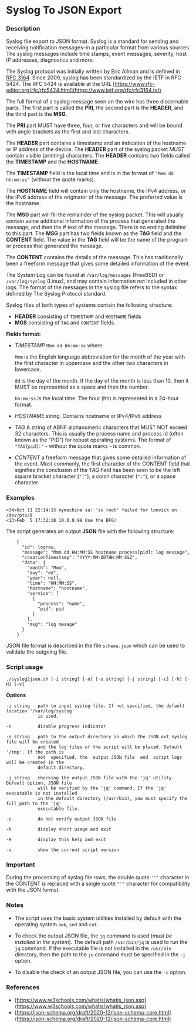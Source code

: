 # Syslog To JSON Export

### Description

Syslog file export to JSON format. Syslog is a standard for sending and receiving notification messages–in a particular format from various sources. The syslog messages include time stamps, event messages, severity, host IP addresses, diagnostics and more.

The Syslog protocol was initially written by Eric Allman and is defined in [RFC 3164](https://www.ietf.org/rfc/rfc3164.txt). Since 2009, syslog has been standardized by the IETF in RFC 5424. The RFC 5424 is available at the URL  [https://www.rfc-editor.org/rfc/rfc5424.html](https://www.ietf.org/rfc/rfc3164.txt)

The full format of a syslog message seen on the wire has three discernable parts. The first part is called the **PRI**, the second part is the **HEADER**, and the third part is the **MSG**.

The **PRI** part MUST have three, four, or five characters and will be bound with angle brackets as the first and last characters.

The **HEADER** part contains a timestamp and an indication of the hostname or IP address of the device. The **HEADER** part of the syslog packet *MUST* contain visible (printing) characters. The **HEADER** contains two fields called the **TIMESTAMP** and the **HOSTNAME**.

The **TIMESTAMP** field is the local time and is in the format of `"Mmm dd hh:mm:ss"` (without the quote marks).

The **HOSTNAME** field will contain only the hostname, the IPv4 address, or the IPv6 address of the originator of the message. The preferred value is the hostname.

The **MSG** part will fill the remainder of the syslog packet. This will usually contain some additional information of the process that generated the message, and then the # text of the message. There is no ending delimiter to this part. The **MSG** part has two fields known as the **TAG** field and the **CONTENT** field. The value in the **TAG** field will be the name of the program or process that generated the message.

The **CONTENT** contains the details of the message. This has traditionally been a freeform message that gives some detailed information of the event.

The System Log can be found at `/var/log/messages` (FreeBSD) or `/var/log/syslog` (Linux), and may contain information not included in other logs. The format of the messages in the syslog file refers to the syntax defined by The Syslog Protocol standard.

Syslog files of both types of systems contain the following structure:

- **HEADER**  consisting of `TIMESTAMP` and `HOSTNAME` fields
- **MGS**     consisting of `TAG` and `CONTENT` fields

**Fields format:**

* *TIMESTAMP* `Mmm dd hh:mm:ss` where:

    `Mmm` is the English language abbreviation for the month of the year with the first character in uppercase and the other two characters in lowercase.
    
    `dd` is the day of the month.  If the day of the month is less than 10, then it MUST be represented as a space and then the number.
    
    `hh:mm:ss` is the local time. The hour (hh) is represented in a 24-hour format.

* *HOSTNAME* string. Contains hostname or IPv4/IPv6 address

* *TAG* A string of ABNF alphanumeric characters that MUST NOT exceed 32 characters. This is usually the process name and process id (often known as the "PID") for robust operating systems. The format of `"TAG[pid]:"` - without the quote marks - is common.

* *CONTENT* a freeform message that gives some detailed information of the event. Most commonly, the first character of the CONTENT field that signifies the conclusion of the TAG field has been seen to be the left square bracket character (`"["`), a colon character (`":"`), or a space character.

### Examples

```
<34>Oct 11 22:14:15 mymachine su: 'su root' failed for lonvick on /dev/pts/8
<13>Feb  5 17:32:18 10.0.0.99 Use the BFG!
```

The script generates an output **JSON** file with the following structure:

```
    {
      "id": logrow,
      "message": "Mmm dd HH:MM:SS hostname process[pid]: log message",
      "creationTimestamp": "YYYY-MM-DDTHH:MM:SSZ",
      "data": {
        "month": "Mmm",
        "day": "dd",
        "year": null,
        "time": "HH:MM:SS",
        "hostname": "hostname",
        "service": [
          {
            "process": "name",
            "pid": pid
          }
        ],
        "msg": "log mesage"
      }
    }
```

JSON file format is described in the file `schema.json` which can be used to validate the outgoing file.

### Script usage

```
./syslog2json.sh [-i string] [-n] [-o string] [-j string] [-c] [-h] [-H] [-v]
```
**Options**

```
-i string   path to input syslog file. If not specified, the default location '/var/log/syslog'
            is used.

-n          disable progress indicator

-o string   path to the output directory in which the JSON out syslog file will be created
            and the log files of the script will be placed. Default '/tmp'. If the path is
            not  specified, the  output JSON file  and  script logs will be created in the
            default directory.

-j string   checking the output JSON file with the 'jq' utility. Default option, JSON file
            will be verified by the 'jq' command. If the 'jq' executable is not installed
            in the default directory (/usr/bin), you must specify the full path to the 'jq'
            executable file.

-c          do not verify output JSON file

-h          display short usage and exit

-H          display this help and exit

-v          show the current script version
```

### Important

During the processing of syslog file rows, the double quote `'"'` character in the CONTENT is replaced with a single quote `"'"` character for compatibility with the JSON format.

### Notes

* The script uses the basic system utilities installed by default with the operating system `awk`, `sed` and `cut`.

* To check the output JSON file, the `jq` command is used (*must be installed in the system*). The default path `/usr/bin/jq` is used to run the `jq` command. If the executable file is not installed in the `/usr/bin` directory, then the path to the `jq` command must be specified in the `-j` option.

* To disable the check of an output JSON file, you can use the `-c` option.

### References

* [https://www.w3schools.com/whatis/whatis_json.asp](https://www.w3schools.com/whatis/whatis_json.asp)
* [https://json-schema.org/draft/2020-12/json-schema-core.html](https://json-schema.org/draft/2020-12/json-schema-core.html)
